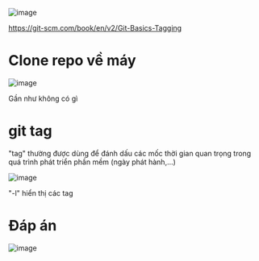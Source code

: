 ![image](https://github.com/user-attachments/assets/48fbec27-b88e-4fba-aa1c-69974003c309)

https://git-scm.com/book/en/v2/Git-Basics-Tagging

# Clone repo về máy
![image](https://github.com/user-attachments/assets/8b8ec784-f8f0-4beb-8c06-bd62447b52fa)

Gần như không có gì 

# git tag
"tag" thường được dùng để đánh dấu các mốc thời gian quan trọng trong quá trình phát triển phần mềm (ngày phát hành,...)

![image](https://github.com/user-attachments/assets/0a3a5148-9063-45ce-8ff4-3463349556d9)

"-l" hiển thị các tag

# Đáp án
![image](https://github.com/user-attachments/assets/d5fd9beb-f923-4090-87b2-8ac6e2445fda)
